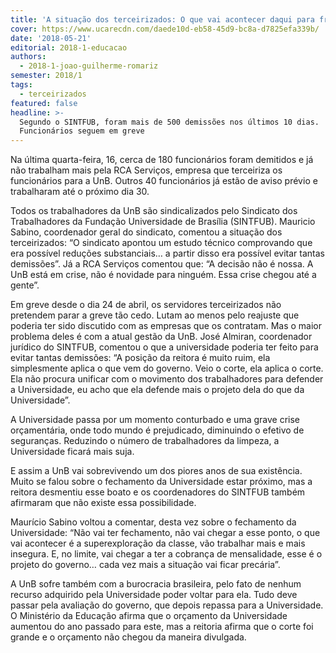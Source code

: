 ```yaml
---
title: 'A situação dos terceirizados: O que vai acontecer daqui para frente'
cover: https://www.ucarecdn.com/daede10d-eb58-45d9-bc8a-d7825efa339b/
date: '2018-05-21'
editorial: 2018-1-educacao
authors:
  - 2018-1-joao-guilherme-romariz
semester: 2018/1
tags:
  - terceirizados
featured: false
headline: >-
  Segundo o SINTFUB, foram mais de 500 demissões nos últimos 10 dias.
  Funcionários seguem em greve
---
```

Na última quarta-feira, 16, cerca de 180 funcionários foram demitidos e já não trabalham mais pela RCA Serviços, empresa que terceiriza os funcionários para a UnB. Outros 40 funcionários já estão de aviso prévio e trabalharam até o próximo dia 30.



Todos os trabalhadores da UnB são sindicalizados pelo Sindicato dos Trabalhadores da Fundação Universidade de Brasília (SINTFUB). Mauricio Sabino, coordenador geral do sindicato, comentou a situação dos terceirizados: “O sindicato apontou um estudo técnico comprovando que era possível reduções substanciais… a partir disso era possível evitar tantas demissões”. Já a RCA Serviços comentou que: “A decisão não é nossa. A UnB está em crise, não é novidade para ninguém. Essa crise chegou até a gente”.



Em greve desde o dia 24 de abril, os servidores terceirizados não pretendem parar a greve tão cedo. Lutam ao menos pelo reajuste que poderia ter sido discutido com as empresas que os contratam. Mas o maior problema deles é com a atual gestão da UnB. José Almiran, coordenador jurídico do SINTFUB, comentou o que a universidade poderia ter feito para evitar tantas demissões: “A posição da reitora é muito ruim, ela simplesmente aplica o que vem do governo. Veio o corte, ela aplica o corte. Ela não procura unificar com o movimento dos trabalhadores para defender a Universidade, eu acho que ela defende mais o projeto dela do que da Universidade”.



A Universidade passa por um momento conturbado e uma grave crise orçamentária, onde todo mundo é prejudicado, diminuindo o efetivo de seguranças. Reduzindo o número de trabalhadores da limpeza, a Universidade ficará mais suja.



E assim a UnB vai sobrevivendo um dos piores anos de sua existência. Muito se falou sobre o fechamento da Universidade estar próximo, mas a reitora desmentiu esse boato e os coordenadores do SINTFUB também afirmaram que não existe essa possibilidade.



Maurício Sabino voltou a comentar, desta vez sobre o fechamento da Universidade: “Não vai ter fechamento, não vai chegar a esse ponto, o que vai acontecer é a superexploração da classe, vão trabalhar mais e mais insegura. E, no limite, vai chegar a ter a cobrança de mensalidade, esse é o projeto do governo… cada vez mais a situação vai ficar precária”.



A UnB sofre também com a burocracia brasileira, pelo fato de nenhum recurso adquirido pela Universidade poder voltar para ela. Tudo deve passar pela avaliação do governo, que depois repassa para a Universidade. O Ministério da Educação afirma que o orçamento da Universidade aumentou do ano passado para este, mas a reitoria afirma que o corte foi grande e o orçamento não chegou da maneira divulgada.
